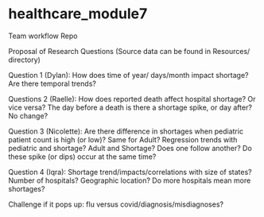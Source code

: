# healthcare_module7
Team workflow Repo

Proposal of Research Questions 
(Source data can be found in Resources/ directory)


Question 1 (Dylan): How does time of year/ days/month impact shortage? Are there temporal trends?

Questions 2 (Raelle): How does reported death affect hospital shortage? Or vice versa? 
  The day before a death is there a shortage spike, or day after? No change?

Question 3 (Nicolette): Are there difference in shortages when pediatric patient count is high (or low)? Same for Adult?
  Regression trends with pediatric and shortage? Adult and Shortage?
  Does one follow another?
  Do these spike (or dips) occur at the same time?

Question 4 (Iqra): Shortage trend/impacts/correlations with size of states? Number of hospitals? Geographic location?
  Do more hospitals mean more shortages?

Challenge if it pops up: flu versus covid/diagnosis/misdiagnoses?
